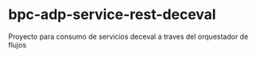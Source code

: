 # bpc-adp-service-rest-deceval
Proyecto para consumo de servicios deceval a traves del orquestador de flujos
